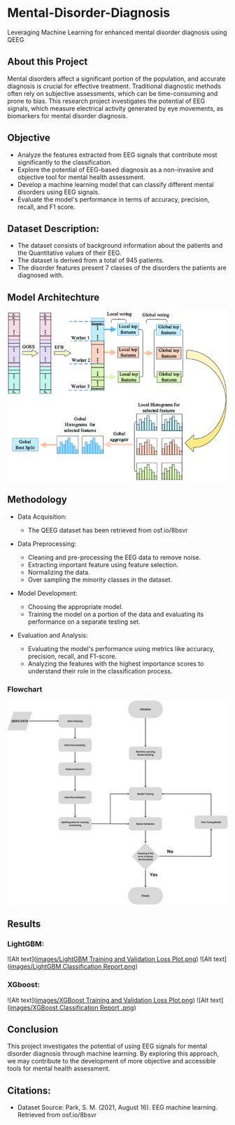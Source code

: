 # Mental-Disorder-Diagnosis
Leveraging Machine Learning for enhanced mental disorder diagnosis using QEEG

## About this Project  

Mental disorders affect a significant portion of the population, and accurate diagnosis is crucial for effective treatment. Traditional diagnostic methods often rely on subjective assessments, which can be time-consuming and prone to bias. This research project investigates the potential of EEG signals, which measure electrical activity generated by eye movements, as biomarkers for mental disorder diagnosis.

## Objective
* Analyze the features extracted from EEG signals that contribute most significantly to the classification.
* Explore the potential of EEG-based diagnosis as a non-invasive and objective tool for mental health assessment.
* Develop a machine learning model that can classify different mental disorders using EEG signals.
* Evaluate the model's performance in terms of accuracy, precision, recall, and F1 score.

  
## Dataset Description:  
* The dataset consists of background information about the patients and the Quantitative values of their EEG.  
* The dataset is derived from a total of 945 patients.  
* The disorder features present 7 classes of the disorders the patients are diagnosed with.

## Model Architechture
![Architechture Diagram](https://github.com/Shashank-Pericherla/Leveraging-Machine-Learning-for-Mental-Disorder-Diagnosis/blob/main/Images/Architechture%20diagram.png)

## Methodology

* Data Acquisition:
  * The QEEG dataset has been retrieved from osf.io/8bsvr

* Data Preprocessing:
  * Cleaning and pre-processing the EEG data to remove noise.
  * Extracting important feature using feature selection.
  * Normalizing the data.
  * Over sampling the minority classes in the dataset.

* Model Development:
  * Choosing the appropriate model.
  * Training the model on a portion of the data and evaluating its performance on a separate testing set.

* Evaluation and Analysis:
  * Evaluating the model's performance using metrics like accuracy, precision, recall, and F1-score.
  * Analyzing the features with the highest importance scores to understand their role in the classification process.
### Flowchart
![Alt text](https://github.com/Shashank-Pericherla/Leveraging-Machine-Learning-for-Mental-Disorder-Diagnosis/blob/main/Images/Methodology%20Flow%20Chart.png)

## Results  

### LightGBM:
![Alt text]([images/LightGBM Training and Validation Loss Plot.png](https://github.com/Shashank-Pericherla/Leveraging-Machine-Learning-for-Mental-Disorder-Diagnosis/blob/main/Results/LightGBM%20Training%20and%20Validation%20Loss%20Plot.png))
![Alt text]([images/LightGBM Classification Report.png](https://github.com/Shashank-Pericherla/Leveraging-Machine-Learning-for-Mental-Disorder-Diagnosis/blob/main/Results/LightGBM%20Classification%20Report.png))

### XGboost:
![Alt text]([images/XGBoost Training and Validation Loss Plot.png](https://github.com/Shashank-Pericherla/Leveraging-Machine-Learning-for-Mental-Disorder-Diagnosis/blob/main/Results/XGBoost%20Training%20and%20Validation%20Loss%20Plot.png))
![Alt text]([images/XGBoost Classification Report .png](https://github.com/Shashank-Pericherla/Leveraging-Machine-Learning-for-Mental-Disorder-Diagnosis/blob/main/Results/XGBoost%20Classification%20Report%20.png))

## Conclusion
This project investigates the potential of using EEG signals for mental disorder diagnosis through machine learning. By exploring this approach, we may contribute to the development of more objective and accessible tools for mental health assessment.



## Citations: 
* Dataset Source: Park, S. M. (2021, August 16). EEG machine learning. Retrieved from osf.io/8bsvr
